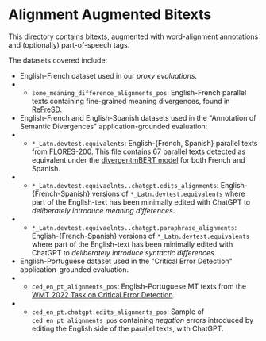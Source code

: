 # Alignment Augmented Bitexts

This directory contains bitexts, augmented with word-alignment annotations and (optionally) part-of-speech tags.

The datasets covered include: 

* English-French dataset used in our *proxy evaluations*.
* * ``some_meaning_difference_alignments_pos``: English-French parallel texts containing fine-grained meaning divergences, found in [ReFreSD](https://github.com/Elbria/xling-SemDiv/tree/master/REFreSD/REFreSD_for_huggingface).
* English-French and English-Spanish datasets used in the "Annotation of Semantic Divergences" application-grounded evaluation:
* * ``*_Latn.devtest.equivalents``: English-{French, Spanish} parallel texts from [FLORES-200](https://github.com/facebookresearch/flores/blob/main/flores200/README.md). This file contains 67 parallel texts detected as equivalent under the [divergentmBERT model](https://github.com/Elbria/xling-SemDiv) for both French and Spanish. 
* * ``*_Latn.devtest.equivaelnts..chatgpt.edits_alignments``: English-{French-Spanish} versions of ``*_Latn.devtest.equivalents`` where part of the English-text has been minimally edited with ChatGPT to *deliberately introduce meaning differences*.
* * ``*_Latn.devtest.equivaelnts..chatgpt.paraphrase_alignments``: English-{French-Spanish} versions of ``*_Latn.devtest.equivalents`` where part of the English-text has been minimally edited with ChatGPT to *deliberately introduce syntactic differences*.
* English-Portuguese dataset used in the "Critical Error Detection" application-grounded evaluation.
* * ``ced_en_pt_alignments_pos``: English-Portuguese MT texts from the [WMT 2022 Task on Critical Error Detection](test_data-gold_labels/task3_ced/pt-en).
* * ``ced_en_pt.chatgpt.edits_alignments_pos``: Sample of ``ced_en_pt_alignments_pos`` containing *negation* errors introduced by editing the English side of the parallel texts, with ChatGPT.